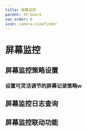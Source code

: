 ```yaml
---
title: 屏幕监控
parent: IP-Guard
nav_order: 8
icon: camera-viewfinder
---
```


# 屏幕监控

## 屏幕监控策略设置

### 设置可灵活调节的屏幕记录策略w

####

## 屏幕监控日志查询

## 屏幕监控联动功能
